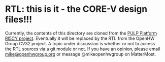 # RTL: this is it - the CORE-V design files!!!

Currently, the contents of this directory are cloned from the [PULP Platform RI5CY project](https://github.com/pulp-platform/riscv).  Eventually it will be replaced by the RTL from the OpenHW Group CV32 project.  A topic under discussion is whether or not to access the RTL sources via a git module or not.   If you have an opinion, please email mike@openhwgroup.org or message @mikeopenhwgroup on MatterMost.
